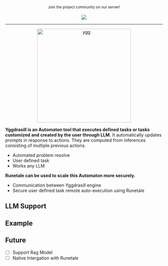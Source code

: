<p align="center">
  <small>Join the project community on our server!</small>
  <br/><br/>
  <a href="https://discord.gg/gmjJUwtH7D" target="_blank" title="Join our community!">
    <img src="https://dcbadge.limes.pink/api/server/https://discord.gg/gmjJUwtH7D"/>
  </a>
</p>
<hr/>

<p align="center">
    <img src="assets/logo.png" alt="ygg" width="300" height="300" align='center'/>
</p>

**Yggdrasill is an Automaton tool that executes defined tasks or tasks customized and created by the user through LLM.**
It automatically updates prompts in response to actions.
They are computed from inferences consisting of multiple previous actions.
- Automated problem resolve
- User defined task
- Works any LLM

**Runetale can be used to scale this Automaton more securely.**
- Communication between Yggdrasill engine
- Secure user defined task remote auto-execution using Runetale

## LLM Support

## Example

## Future
- [ ] Support Rag Model
- [ ] Native Intergation with Runetale

